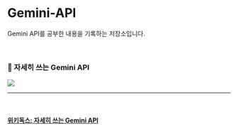 # Gemini-API
Gemini API를  공부한 내용을 기록하는 저장소입니다.

<br>

### 📔 자세히 쓰는 Gemini API

<img src="https://github.com/user-attachments/assets/b48b0663-9e0b-4041-bd78-d10a39096310"/>

<br>

------------
<br>

<a href="https://wikidocs.net/book/14285">
  <h4>위키독스: 자세히 쓰는 Gemini API</h4>
</a>

